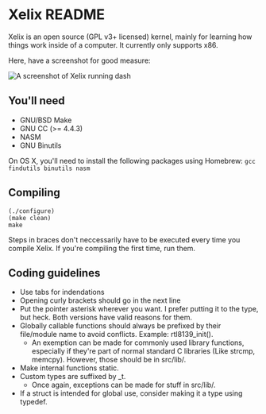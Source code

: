 Xelix README
============

Xelix is an open source (GPL v3+ licensed) kernel, mainly for learning
how things work inside of a computer. It currently only supports x86.

Here, have a screenshot for good measure:

![A screenshot of Xelix running dash](https://i.imgur.com/v7S6U1t.png)

You'll need
------------

 * GNU/BSD Make
 * GNU CC (>= 4.4.3)
 * NASM
 * GNU Binutils

On OS X, you'll need to install the following packages using Homebrew:
`gcc findutils binutils nasm`

Compiling
---------

    (./configure)
    (make clean)
    make

Steps in braces don't neccessarily have to be executed every time you
compile Xelix. If you're compiling the first time, run them.

Coding guidelines
-----------------

* Use tabs for indendations
* Opening curly brackets should go in the next line
* Put the pointer asterisk wherever you want. I prefer putting it to the type, but heck. Both versions have valid reasons for them.
* Globally callable functions should always be prefixed by their file/module name to avoid conflicts. Example: rtl8139_init().
	* An exemption can be made for commonly used library functions, especially if they're part of normal standard C libraries (Like strcmp, memcpy). However, those should be in src/lib/.
* Make internal functions static.
* Custom types are suffixed by _t.
	* Once again, exceptions can be made for stuff in src/lib/.
* If a struct is intended for global use, consider making it a type using typedef.
